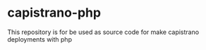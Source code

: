 capistrano-php
==============

This repository is for be used as source code for make capistrano deployments with php

